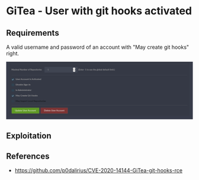 # GiTea - User with git hooks activated

## Requirements

A valid username and password of an account with "May create git hooks" right.

![](./imgs/may_create_git_hooks.png)

## Exploitation



## References
 - https://github.com/p0dalirius/CVE-2020-14144-GiTea-git-hooks-rce